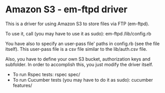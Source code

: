 # Amazon S3 - em-ftpd driver

This is a driver for using Amazon S3 to store files via FTP (em-ftpd).

To use it, call (you may have to use it as sudo):
em-ftpd /lib/config.rb

You have also to specify an user-pass file' paths in config.rb (see the file
itself). This user-pass file is a csv file similar to the lib/auth.csv file.

Also, you have to define your own S3 bucket, authorization keys and subfolder.
In order to accomplish this, you just modify the driver itself.

* To run Rspec tests: rspec spec/
* To run Cucumber tests (you may have to do it as sudo): cucumber features/


